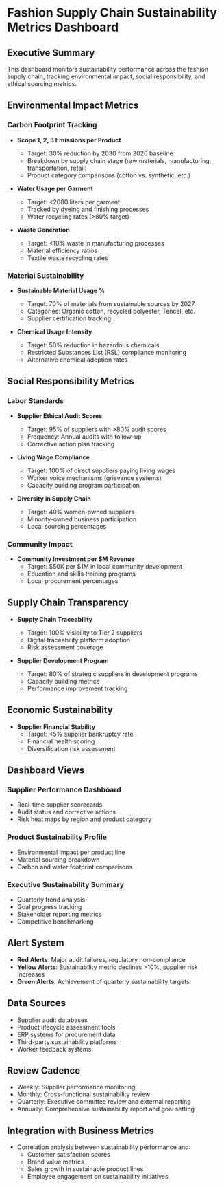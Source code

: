 # Fashion Supply Chain Sustainability Metrics Dashboard

## Executive Summary
This dashboard monitors sustainability performance across the fashion supply chain, tracking environmental impact, social responsibility, and ethical sourcing metrics.

## Environmental Impact Metrics

### Carbon Footprint Tracking
- **Scope 1, 2, 3 Emissions per Product**
  - Target: 30% reduction by 2030 from 2020 baseline
  - Breakdown by supply chain stage (raw materials, manufacturing, transportation, retail)
  - Product category comparisons (cotton vs. synthetic, etc.)

- **Water Usage per Garment**
  - Target: <2000 liters per garment
  - Tracked by dyeing and finishing processes
  - Water recycling rates (>80% target)

- **Waste Generation**
  - Target: <10% waste in manufacturing processes
  - Material efficiency ratios
  - Textile waste recycling rates

### Material Sustainability
- **Sustainable Material Usage %**
  - Target: 70% of materials from sustainable sources by 2027
  - Categories: Organic cotton, recycled polyester, Tencel, etc.
  - Supplier certification tracking

- **Chemical Usage Intensity**
  - Target: 50% reduction in hazardous chemicals
  - Restricted Substances List (RSL) compliance monitoring
  - Alternative chemical adoption rates

## Social Responsibility Metrics

### Labor Standards
- **Supplier Ethical Audit Scores**
  - Target: 95% of suppliers with >80% audit scores
  - Frequency: Annual audits with follow-up
  - Corrective action plan tracking

- **Living Wage Compliance**
  - Target: 100% of direct suppliers paying living wages
  - Worker voice mechanisms (grievance systems)
  - Capacity building program participation

- **Diversity in Supply Chain**
  - Target: 40% women-owned suppliers
  - Minority-owned business participation
  - Local sourcing percentages

### Community Impact
- **Community Investment per $M Revenue**
  - Target: $50K per $1M in local community development
  - Education and skills training programs
  - Local procurement percentages

## Supply Chain Transparency
- **Supply Chain Traceability**
  - Target: 100% visibility to Tier 2 suppliers
  - Digital traceability platform adoption
  - Risk assessment coverage

- **Supplier Development Program**
  - Target: 80% of strategic suppliers in development programs
  - Capacity building metrics
  - Performance improvement tracking

## Economic Sustainability
- **Supplier Financial Stability**
  - Target: <5% supplier bankruptcy rate
  - Financial health scoring
  - Diversification risk assessment

## Dashboard Views

### Supplier Performance Dashboard
- Real-time supplier scorecards
- Audit status and corrective actions
- Risk heat maps by region and product category

### Product Sustainability Profile
- Environmental impact per product line
- Material sourcing breakdown
- Carbon and water footprint comparisons

### Executive Sustainability Summary
- Quarterly trend analysis
- Goal progress tracking
- Stakeholder reporting metrics
- Competitive benchmarking

## Alert System
- **Red Alerts**: Major audit failures, regulatory non-compliance
- **Yellow Alerts**: Sustainability metric declines >10%, supplier risk increases
- **Green Alerts**: Achievement of quarterly sustainability targets

## Data Sources
- Supplier audit databases
- Product lifecycle assessment tools
- ERP systems for procurement data
- Third-party sustainability platforms
- Worker feedback systems

## Review Cadence
- Weekly: Supplier performance monitoring
- Monthly: Cross-functional sustainability review
- Quarterly: Executive committee review and external reporting
- Annually: Comprehensive sustainability report and goal setting

## Integration with Business Metrics
- Correlation analysis between sustainability performance and:
  - Customer satisfaction scores
  - Brand value metrics
  - Sales growth in sustainable product lines
  - Employee engagement on sustainability initiatives